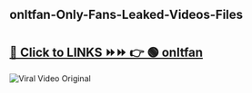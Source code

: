 
 ## onltfan-Only-Fans-Leaked-Videos-Files

# <h2><a href="https://mediaupload.pro?onltfan">🔗 Click to LINKS ⏩⏩ 👉 🟢 onltfan </a></h2>

<a href="https://mediaupload.pro?onltfan" rel="nofollow" data-target="animated-image.originalLink"><img src="https://i.ibb.co.com/xMMVF88/686577567.gif" alt="Viral Video Original" style="max-width: 100%; display: inline-block;" data-target="animated-image.originalImage"></a>